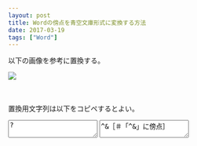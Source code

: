 ```yaml
---
layout: post
title: Wordの傍点を青空文庫形式に変換する方法
date: 2017-03-19
tags: ["Word"]
---
```


以下の画像を参考に置換する。

![](/latex/assets/img/bouten.jpg)

　

置換用文字列は以下をコピペするとよい。

<textarea onclick="this.select();">?</textarea>
<textarea onclick="this.select();">^&［＃「^&」に傍点］</textarea>
